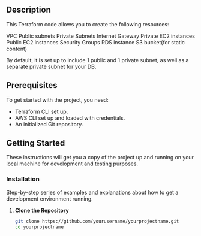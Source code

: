 ## Description

This Terraform code allows you to create the following resources:

VPC
Public subnets
Private Subnets
Internet Gateway
Private EC2 instances
Public EC2 instances
Security Groups
RDS instance
S3 bucket(for static content)

By default, it is set up to include 1 public and 1 private subnet, as well as a separate private subnet for your DB.

## Prerequisites

To get started with the project, you need:

- Terraform CLI set up.
- AWS CLI set up and loaded with credentials.
- An initialized Git repository.

## Getting Started

These instructions will get you a copy of the project up and running on your local machine for development and testing purposes.

### Installation

Step-by-step series of examples and explanations about how to get a development environment running.

1. **Clone the Repository**
   ```bash
   git clone https://github.com/yourusername/yourprojectname.git
   cd yourprojectname
   ```
